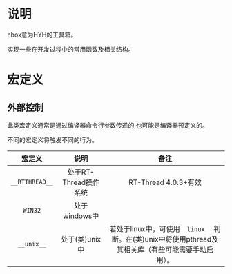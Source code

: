# 说明

hbox意为HYH的工具箱。

实现一些在开发过程中的常用函数及相关结构。

# 宏定义

## 外部控制

此类宏定义通常是通过编译器命令行参数传递的,也可能是编译器预定义的。

不同的宏定义将触发不同的行为。

|     宏定义     |         说明          |                             备注                             |
| :------------: | :-------------------: | :----------------------------------------------------------: |
| `__RTTHREAD__` | 处于RT-Thread操作系统 |                     RT-Thread 4.0.3+有效                     |
|    `WIN32`     |     处于windows中     |                                                              |
|   `__unix__`   |    处于(类)unix中     | 若处于linux中，可使用`__linux__` 判断。在(类)unix中将使用pthread及其相关库（有些可能需要手动启用）。 |

